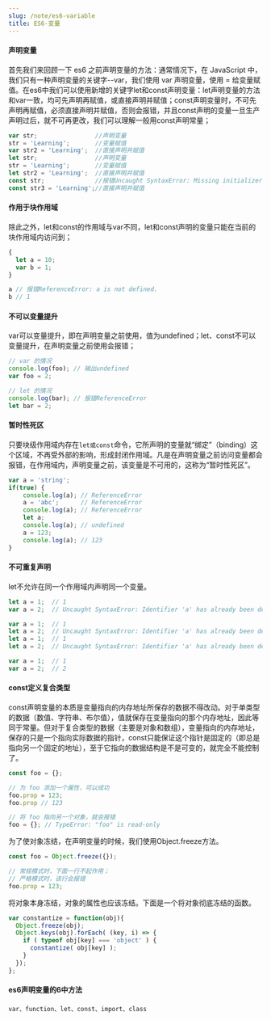 ```yaml
---
slug: /note/es6-variable
title: ES6-变量
---
```

#### 声明变量

首先我们来回顾一下 es6 之前声明变量的方法：通常情况下，在 JavaScript 中，我们只有一种声明变量的关键字--var，我们使用 var 声明变量，使用 = 给变量赋值。在es6中我们可以使用新增的关键字let和const声明变量：let声明变量的方法和var一致，均可先声明再赋值，或直接声明并赋值；const声明变量时，不可先声明再赋值，必须直接声明并赋值，否则会报错，并且const声明的变量一旦生产声明过后，就不可再更改，我们可以理解一般用const声明常量；

```javascript
var str;                //声明变量
str = 'Learning';       //变量赋值
var str2 = 'Learning';  //直接声明并赋值
let str;                //声明变量
str = 'Learning';       //变量赋值
let str2 = 'Learning';  //直接声明并赋值
const str;              //报错Uncaught SyntaxError: Missing initializer in const declaration
const str3 = 'Learning';//直接声明并赋值
```

#### 作用于块作用域

除此之外，let和const的作用域与var不同，let和const声明的变量只能在当前的块作用域内访问到；

```javascript
{
  let a = 10;
  var b = 1;
}

a // 报错ReferenceError: a is not defined.
b // 1
```

#### 不可以变量提升

var可以变量提升，即在声明变量之前使用，值为undefined；let、const不可以变量提升，在声明变量之前使用会报错；

```javascript
// var 的情况
console.log(foo); // 输出undefined
var foo = 2;

// let 的情况
console.log(bar); // 报错ReferenceError
let bar = 2;
```

#### 暂时性死区

只要块级作用域内存在`let或const`命令，它所声明的变量就“绑定”（binding）这个区域，不再受外部的影响，形成封闭作用域。凡是在声明变量之前访问变量都会报错，在作用域内，声明变量之前，该变量是不可用的，这称为“暂时性死区”。

```javascript
var a = 'string';
if(true) {
    console.log(a); // ReferenceError
    a = 'abc';      // ReferenceError
    console.log(a); // ReferenceError
    let a;
    console.log(a); // undefined
    a = 123;
    console.log(a); // 123
}
```

#### 不可重复声明

let不允许在同一个作用域内声明同一个变量。

```javascript
let a = 1;  // 1
var a = 2;  // Uncaught SyntaxError: Identifier 'a' has already been declared

var a = 1;  // 1
let a = 2;  // Uncaught SyntaxError: Identifier 'a' has already been declared
let a = 1;  // 1
let a = 2;  // Uncaught SyntaxError: Identifier 'a' has already been declared

var a = 1;  // 1
var a = 2;  // 2

```
#### const定义复合类型

const声明变量的本质是变量指向的内存地址所保存的数据不得改动。对于单类型的数据（数值、字符串、布尔值），值就保存在变量指向的那个内存地址，因此等同于常量。但对于复合类型的数据（主要是对象和数组），变量指向的内存地址，保存的只是一个指向实际数据的指针，const只能保证这个指针是固定的（即总是指向另一个固定的地址），至于它指向的数据结构是不是可变的，就完全不能控制了。

```javascript
const foo = {};

// 为 foo 添加一个属性，可以成功
foo.prop = 123;
foo.prop // 123

// 将 foo 指向另一个对象，就会报错
foo = {}; // TypeError: "foo" is read-only
```

为了使对象冻结，在声明变量的时候，我们使用Object.freeze方法。

```javascript
const foo = Object.freeze({});

// 常规模式时，下面一行不起作用；
// 严格模式时，该行会报错
foo.prop = 123;
```


将对象本身冻结，对象的属性也应该冻结。下面是一个将对象彻底冻结的函数。

```javascript
var constantize = function(obj){
  Object.freeze(obj);
  Object.keys(obj).forEach( (key, i) => {
    if ( typeof obj[key] === 'object' ) {
      constantize( obj[key] );
    }
  });
};
```

#### es6声明变量的6中方法

`var、function、let、const、import、class`
